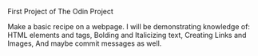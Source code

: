 First Project of The Odin Project

Make a basic recipe on a webpage.
I will be demonstrating knowledge of:
HTML elements and tags,
Bolding and Italicizing text,
Creating Links and Images,
And maybe commit messages as well.
